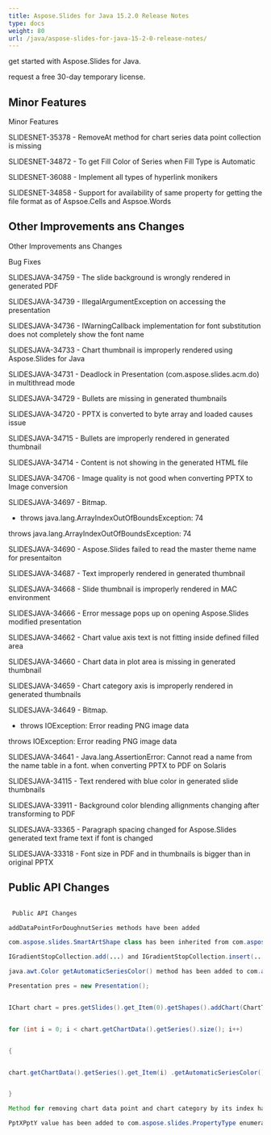 ```yaml
---
title: Aspose.Slides for Java 15.2.0 Release Notes
type: docs
weight: 80
url: /java/aspose-slides-for-java-15-2-0-release-notes/
---
```


get started with Aspose.Slides for Java.

request a free 30-day temporary license.
## **Minor Features**
Minor Features

SLIDESNET-35378 - RemoveAt method for chart series data point collection is missing

SLIDESNET-34872 - To get Fill Color of Series when Fill Type is Automatic

SLIDESNET-36088 - Implement all types of hyperlink monikers

SLIDESNET-34858 - Support for availability of same property for getting the file format as of Aspsoe.Cells and Aspsoe.Words
## **Other Improvements ans Changes**
Other Improvements ans Changes

Bug Fixes

SLIDESJAVA-34759 - The slide background is wrongly rendered in generated PDF

SLIDESJAVA-34739 - IllegalArgumentException on accessing the presentation

SLIDESJAVA-34736 - IWarningCallback implementation for font substitution does not completely show the font name

SLIDESJAVA-34733 - Chart thumbnail is improperly rendered using Aspose.Slides for Java

SLIDESJAVA-34731 - Deadlock in Presentation (com.aspose.slides.acm.do) in multithread mode

SLIDESJAVA-34729 - Bullets are missing in generated thumbnails

SLIDESJAVA-34720 - PPTX is converted to byte array and loaded causes issue

SLIDESJAVA-34715 - Bullets are improperly rendered in generated thumbnail

SLIDESJAVA-34714 - Content is not showing in the generated HTML file

SLIDESJAVA-34706 - Image quality is not good when converting PPTX to Image conversion

SLIDESJAVA-34697 - Bitmap.

- throws java.lang.ArrayIndexOutOfBoundsException: 74

throws java.lang.ArrayIndexOutOfBoundsException: 74

SLIDESJAVA-34690 - Aspose.Slides failed to read the master theme name for presentaiton

SLIDESJAVA-34687 - Text improperly rendered in generated thumbnail

SLIDESJAVA-34668 - Slide thumbnail is improperly rendered in MAC environment

SLIDESJAVA-34666 - Error message pops up on opening Aspose.Slides modified presentation

SLIDESJAVA-34662 - Chart value axis text is not fitting inside defined filled area

SLIDESJAVA-34660 - Chart data in plot area is missing in generated thumbnail

SLIDESJAVA-34659 - Chart category axis is improperly rendered in generated thumbnails

SLIDESJAVA-34649 - Bitmap.

- throws IOException: Error reading PNG image data

throws IOException: Error reading PNG image data

SLIDESJAVA-34641 - Java.lang.AssertionError: Cannot read a name from the name table in a font. when converting PPTX to PDF on Solaris

SLIDESJAVA-34115 - Text rendered with blue color in generated slide thumbnails

SLIDESJAVA-33911 - Background color blending allignments changing after transforming to PDF

SLIDESJAVA-33365 - Paragraph spacing changed for Aspose.Slides generated text frame text if font is changed

SLIDESJAVA-33318 - Font size in PDF and in thumbnails is bigger than in original PPTX
## **Public API Changes**
``` java

 Public API Changes

addDataPointForDoughnutSeries methods have been added

com.aspose.slides.SmartArtShape class has been inherited from com.aspose.slides.GeometryShape class

IGradientStopCollection.add(...) and IGradientStopCollection.insert(...) methods have been changed

java.awt.Color getAutomaticSeriesColor() method has been added to com.aspose.slides.IChartSeries

Presentation pres = new Presentation();


IChart chart = pres.getSlides().get_Item(0).getShapes().addChart(ChartType.ClusteredColumn, 100, 50, 600, 400);


for (int i = 0; i < chart.getChartData().getSeries().size(); i++)


{


chart.getChartData().getSeries().get_Item(i) .getAutomaticSeriesColor();


}

Method for removing chart data point and chart category by its index has been added

PptXPptY value has been added to com.aspose.slides.PropertyType enumeration

```
